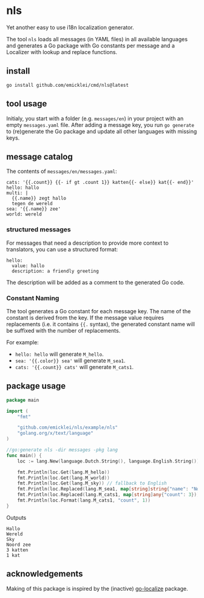 # nls
Yet another easy to use i18n localization generator.

The tool `nls` loads all messages (in YAML files) in all available languages and generates a Go package with Go constants per message and a Localizer with lookup and replace functions.

## install

    go install github.com/emicklei/cmd/nls@latest

## tool usage
Initialy, you start with a folder (e.g. `messages/en`) in your project with an empty `messages.yaml` file.
After adding a message key, you run `go generate` to (re)generate the Go package and update all other languages with missing keys.

## message catalog

The contents of `messages/en/messages.yaml`:

```
cats: '{{.count}} {{- if gt .count 1}} katten{{- else}} kat{{- end}}'
hello: hallo
multi: |
  {{.name}} zegt hallo
  tegen de wereld
sea: '{{.name}} zee'
world: wereld
```

### structured messages

For messages that need a description to provide more context to translators, you can use a structured format:

```
hello:
  value: hallo
  description: a friendly greeting
```

The description will be added as a comment to the generated Go code.

### Constant Naming

The tool generates a Go constant for each message key. The name of the constant is derived from the key.
If the message value requires replacements (i.e. it contains `{{.` syntax), the generated constant name will be suffixed with the number of replacements.

For example:
- `hello: hello` will generate `M_hello`.
- `sea: '{{.color}} sea'` will generate `M_sea1`.
- `cats: '{{.count}} cats'` will generate `M_cats1`.

## package usage
```go
package main

import (
	"fmt"

	"github.com/emicklei/nls/example/nls"
	"golang.org/x/text/language"
)

//go:generate nls -dir messages -pkg lang
func main() {
	loc := lang.New(language.Dutch.String(), language.English.String())

	fmt.Println(loc.Get(lang.M_hello))
	fmt.Println(loc.Get(lang.M_world))
	fmt.Println(loc.Get(lang.M_sky)) // fallback to English
	fmt.Println(loc.Replaced(lang.M_sea1, map[string]string{"name": "Noord"}))
	fmt.Println(loc.Replaced(lang.M_cats1, map[string]any{"count": 3}))
	fmt.Println(loc.Format(lang.M_cats1, "count", 1))
}
```
Outputs
```
Hallo
Wereld
Sky
Noord zee
3 katten
1 kat
```

## acknowledgements

Making of this package is inspired by the (inactive) [go-localize](https://github.com/m1/go-localize) package.